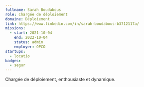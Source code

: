```yaml
---
fullname: Sarah Boudabous
role: Chargée de déploiement 
domaine: Déploiement
link: https://www.linkedin.com/in/sarah-boudabous-b3712117a/
missions:
  - start: 2021-10-04
    end: 2022-10-04
    status: admin
    employer: OPCO
startups:
  - locatio
badges:
  - segur
---
```


Chargée de déploiement, enthousiaste et dynamique.
